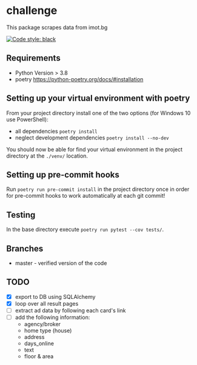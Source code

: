 # challenge

This package scrapes data from imot.bg

[![Code style: black](https://img.shields.io/badge/code%20style-black-000000.svg)](https://github.com/psf/black)

## Requirements

- Python Version > 3.8
- poetry <https://python-poetry.org/docs/#installation>

## Setting up your virtual environment with poetry

From your project directory install one of the two options (for Windows 10
use PowerShell):

- all dependencies `poetry install`
- neglect development dependencies `poetry install --no-dev`

You should now be able for find your virtual environment in the project
directory at the `./venv/` location.

## Setting up pre-commit hooks

Run `poetry run pre-commit install` in the project directory once in
order for pre-commit hooks to work automatically at each git commit!

## Testing

In the base directory execute `poetry run pytest --cov tests/`.

## Branches

- master - verified version of the code

## TODO

- [x] export to DB using SQLAlchemy
- [x] loop over all result pages
- [ ] extract ad data by following each card's link
- [ ] add the following information:
  - agency/broker
  - home type (house)
  - address
  - days_online
  - text
  - floor & area
